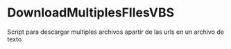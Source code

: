 # DownloadMultiplesFIlesVBS
Script para descargar multiples archivos apartir de las urls en un archivo de texto
